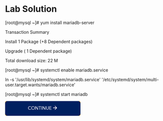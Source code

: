 # Lab Solution

[root@mysql ~]# yum install mariadb-server

Transaction Summary

Install  1 Package  (+8 Dependent packages)

Upgrade             ( 1 Dependent package)

Total download size: 22 M

[root@mysql ~]# systemctl enable mariadb.service

ln -s '/usr/lib/systemd/system/mariadb.service' '/etc/systemd/system/multi-user.target.wants/mariadb.service'

[root@mysql ~]# systemctl start mariadb

[![continue](./images/continue.png)](./2_Relational_Databases.md)
